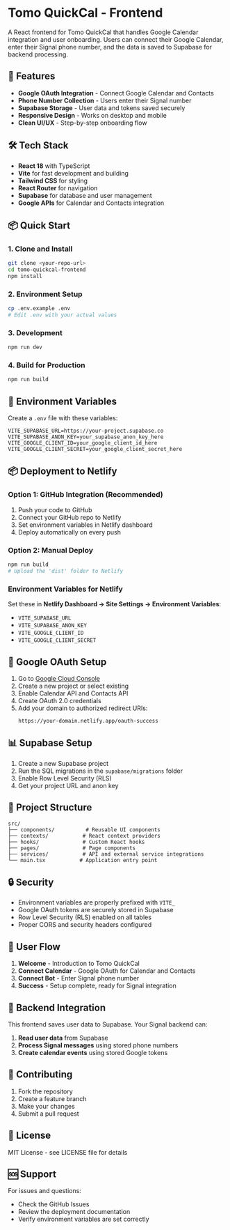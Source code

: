 # Tomo QuickCal - Frontend

A React frontend for Tomo QuickCal that handles Google Calendar integration and user onboarding. Users can connect their Google Calendar, enter their Signal phone number, and the data is saved to Supabase for backend processing.

## 🚀 Features

- **Google OAuth Integration** - Connect Google Calendar and Contacts
- **Phone Number Collection** - Users enter their Signal number
- **Supabase Storage** - User data and tokens saved securely
- **Responsive Design** - Works on desktop and mobile
- **Clean UI/UX** - Step-by-step onboarding flow

## 🛠️ Tech Stack

- **React 18** with TypeScript
- **Vite** for fast development and building
- **Tailwind CSS** for styling
- **React Router** for navigation
- **Supabase** for database and user management
- **Google APIs** for Calendar and Contacts integration

## 📦 Quick Start

### 1. Clone and Install

```bash
git clone <your-repo-url>
cd tomo-quickcal-frontend
npm install
```

### 2. Environment Setup

```bash
cp .env.example .env
# Edit .env with your actual values
```

### 3. Development

```bash
npm run dev
```

### 4. Build for Production

```bash
npm run build
```

## 🔧 Environment Variables

Create a `.env` file with these variables:

```env
VITE_SUPABASE_URL=https://your-project.supabase.co
VITE_SUPABASE_ANON_KEY=your_supabase_anon_key_here
VITE_GOOGLE_CLIENT_ID=your_google_client_id_here
VITE_GOOGLE_CLIENT_SECRET=your_google_client_secret_here
```

## 📦 Deployment to Netlify

### Option 1: GitHub Integration (Recommended)

1. Push your code to GitHub
2. Connect your GitHub repo to Netlify
3. Set environment variables in Netlify dashboard
4. Deploy automatically on every push

### Option 2: Manual Deploy

```bash
npm run build
# Upload the 'dist' folder to Netlify
```

### Environment Variables for Netlify

Set these in **Netlify Dashboard → Site Settings → Environment Variables**:

- `VITE_SUPABASE_URL`
- `VITE_SUPABASE_ANON_KEY`
- `VITE_GOOGLE_CLIENT_ID`
- `VITE_GOOGLE_CLIENT_SECRET`

## 🔗 Google OAuth Setup

1. Go to [Google Cloud Console](https://console.cloud.google.com/)
2. Create a new project or select existing
3. Enable Calendar API and Contacts API
4. Create OAuth 2.0 credentials
5. Add your domain to authorized redirect URIs:
   ```
   https://your-domain.netlify.app/oauth-success
   ```

## 📊 Supabase Setup

1. Create a new Supabase project
2. Run the SQL migrations in the `supabase/migrations` folder
3. Enable Row Level Security (RLS)
4. Get your project URL and anon key

## 📁 Project Structure

```
src/
├── components/          # Reusable UI components
├── contexts/           # React context providers
├── hooks/              # Custom React hooks
├── pages/              # Page components
├── services/           # API and external service integrations
└── main.tsx           # Application entry point
```

## 🔒 Security

- Environment variables are properly prefixed with `VITE_`
- Google OAuth tokens are securely stored in Supabase
- Row Level Security (RLS) enabled on all tables
- Proper CORS and security headers configured

## 📱 User Flow

1. **Welcome** - Introduction to Tomo QuickCal
2. **Connect Calendar** - Google OAuth for Calendar and Contacts
3. **Connect Bot** - Enter Signal phone number
4. **Success** - Setup complete, ready for Signal integration

## 🔗 Backend Integration

This frontend saves user data to Supabase. Your Signal backend can:

1. **Read user data** from Supabase
2. **Process Signal messages** using stored phone numbers
3. **Create calendar events** using stored Google tokens

## 🤝 Contributing

1. Fork the repository
2. Create a feature branch
3. Make your changes
4. Submit a pull request

## 📄 License

MIT License - see LICENSE file for details

## 🆘 Support

For issues and questions:
- Check the GitHub Issues
- Review the deployment documentation
- Verify environment variables are set correctly